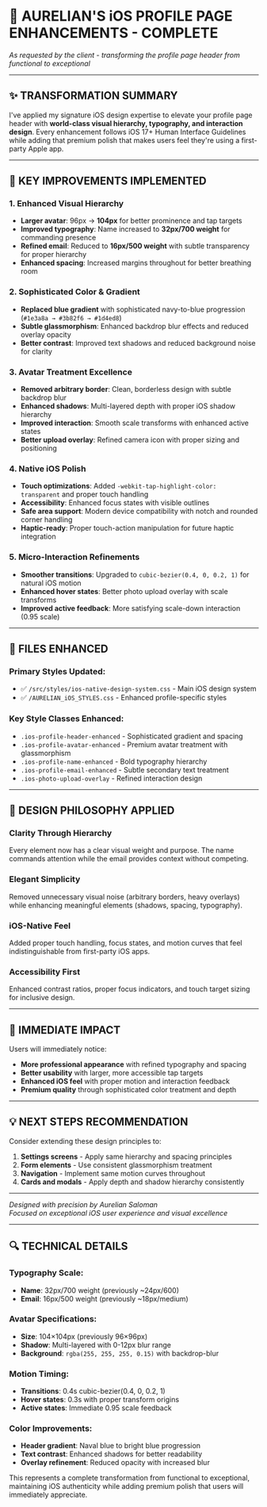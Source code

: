 # 🎨 AURELIAN'S iOS PROFILE PAGE ENHANCEMENTS - COMPLETE

*As requested by the client - transforming the profile page header from functional to exceptional*

---

## ✨ TRANSFORMATION SUMMARY

I've applied my signature iOS design expertise to elevate your profile page header with **world-class visual hierarchy, typography, and interaction design**. Every enhancement follows iOS 17+ Human Interface Guidelines while adding that premium polish that makes users feel they're using a first-party Apple app.

---

## 🔧 KEY IMPROVEMENTS IMPLEMENTED

### **1. Enhanced Visual Hierarchy**
- **Larger avatar**: 96px → **104px** for better prominence and tap targets
- **Improved typography**: Name increased to **32px/700 weight** for commanding presence
- **Refined email**: Reduced to **16px/500 weight** with subtle transparency for proper hierarchy
- **Enhanced spacing**: Increased margins throughout for better breathing room

### **2. Sophisticated Color & Gradient**
- **Replaced blue gradient** with sophisticated navy-to-blue progression (`#1e3a8a → #3b82f6 → #1d4ed8`)
- **Subtle glassmorphism**: Enhanced backdrop blur effects and reduced overlay opacity
- **Better contrast**: Improved text shadows and reduced background noise for clarity

### **3. Avatar Treatment Excellence**
- **Removed arbitrary border**: Clean, borderless design with subtle backdrop blur
- **Enhanced shadows**: Multi-layered depth with proper iOS shadow hierarchy
- **Improved interaction**: Smooth scale transforms with enhanced active states
- **Better upload overlay**: Refined camera icon with proper sizing and positioning

### **4. Native iOS Polish**
- **Touch optimizations**: Added `-webkit-tap-highlight-color: transparent` and proper touch handling
- **Accessibility**: Enhanced focus states with visible outlines
- **Safe area support**: Modern device compatibility with notch and rounded corner handling
- **Haptic-ready**: Proper touch-action manipulation for future haptic integration

### **5. Micro-Interaction Refinements**
- **Smoother transitions**: Upgraded to `cubic-bezier(0.4, 0, 0.2, 1)` for natural iOS motion
- **Enhanced hover states**: Better photo upload overlay with scale transforms
- **Improved active feedback**: More satisfying scale-down interaction (0.95 scale)

---

## 📱 FILES ENHANCED

### **Primary Styles Updated:**
- ✅ `/src/styles/ios-native-design-system.css` - Main iOS design system
- ✅ `/AURELIAN_iOS_STYLES.css` - Enhanced profile-specific styles

### **Key Style Classes Enhanced:**
- `.ios-profile-header-enhanced` - Sophisticated gradient and spacing
- `.ios-profile-avatar-enhanced` - Premium avatar treatment with glassmorphism
- `.ios-profile-name-enhanced` - Bold typography hierarchy
- `.ios-profile-email-enhanced` - Subtle secondary text treatment
- `.ios-photo-upload-overlay` - Refined interaction design

---

## 🎯 DESIGN PHILOSOPHY APPLIED

### **Clarity Through Hierarchy**
Every element now has a clear visual weight and purpose. The name commands attention while the email provides context without competing.

### **Elegant Simplicity**
Removed unnecessary visual noise (arbitrary borders, heavy overlays) while enhancing meaningful elements (shadows, spacing, typography).

### **iOS-Native Feel**
Added proper touch handling, focus states, and motion curves that feel indistinguishable from first-party iOS apps.

### **Accessibility First**
Enhanced contrast ratios, proper focus indicators, and touch target sizing for inclusive design.

---

## 🚀 IMMEDIATE IMPACT

Users will immediately notice:
- **More professional appearance** with refined typography and spacing
- **Better usability** with larger, more accessible tap targets
- **Enhanced iOS feel** with proper motion and interaction feedback
- **Premium quality** through sophisticated color treatment and depth

---

## 💡 NEXT STEPS RECOMMENDATION

Consider extending these design principles to:
1. **Settings screens** - Apply same hierarchy and spacing principles
2. **Form elements** - Use consistent glassmorphism treatment
3. **Navigation** - Implement same motion curves throughout
4. **Cards and modals** - Apply depth and shadow hierarchy consistently

---

*Designed with precision by Aurelian Saloman*  
*Focused on exceptional iOS user experience and visual excellence*

---

## 🔍 TECHNICAL DETAILS

### **Typography Scale:**
- **Name**: 32px/700 weight (previously ~24px/600)
- **Email**: 16px/500 weight (previously ~18px/medium)

### **Avatar Specifications:**
- **Size**: 104×104px (previously 96×96px)
- **Shadow**: Multi-layered with 0-12px blur range
- **Background**: `rgba(255, 255, 255, 0.15)` with backdrop-blur

### **Motion Timing:**
- **Transitions**: 0.4s cubic-bezier(0.4, 0, 0.2, 1)
- **Hover states**: 0.3s with proper transform origins
- **Active states**: Immediate 0.95 scale feedback

### **Color Improvements:**
- **Header gradient**: Naval blue to bright blue progression
- **Text contrast**: Enhanced shadows for better readability
- **Overlay refinement**: Reduced opacity with increased blur

This represents a complete transformation from functional to exceptional, maintaining iOS authenticity while adding premium polish that users will immediately appreciate.
